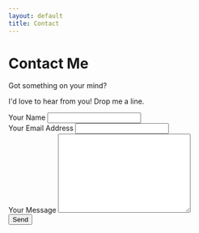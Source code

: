 ```yaml
---
layout: default
title: Contact
---
```


<div id="contact">
  <h1 class="pageTitle">Contact Me</h1>
  <div class="contactContent">
    <p class="intro">Got something on your mind?</p>
    <p>I'd love to hear from you!  Drop me a line.</p>
  </div>
<form
  action="https://formspree.io/f/myyqjlyq"
  method="POST"
>
    <label for="name">Your Name</label>
    <input type="text" id="name" name="name" class="full-width"><br>
    <label for="email">Your Email Address</label>
    <input type="email" id="email" name="_replyto" class="full-width"><br>
    <label for="message">Your Message</label>
    <textarea name="message" id="message" cols="30" rows="10" class="full-width"></textarea><br>
    <input type="submit" value="Send" class="button">
  </form>
</div>
